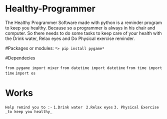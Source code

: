 # Healthy-Programmer
The Healthy Programmer Software made with python is a reminder program to keep you healthy. Because so a programmer is always in his chair and computer. So there needs to do some tasks to keep care of your health with the Drink water, Relax eyes and Do Physical exercise reminder.

#Packages or modules:
`*> pip install pygame*`

#Dependecies

`from pygame import mixer`
`from datetime import datetime`
`from time import time`
`import os`

# Works
`
Help remind you to :- `
`1.Drink water `
`2.Relax eyes`
`3. Physical Exercise`
`_to keep you healthy_`
